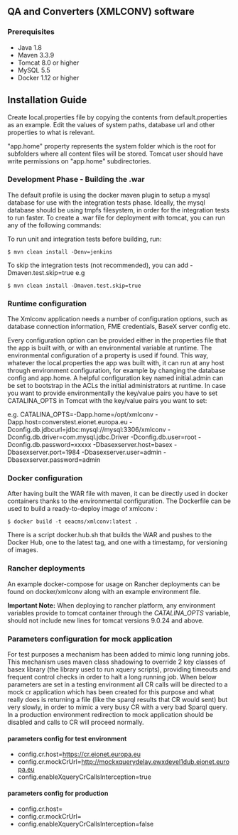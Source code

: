 ## QA and Converters (XMLCONV) software

### Prerequisites

* Java 1.8
* Maven 3.3.9
* Tomcat 8.0 or higher
* MySQL 5.5
* Docker 1.12 or higher

## Installation Guide

Create local.properties file by copying the contents from default.properties as an example.
Edit the values of system paths, database url and other properties to what is relevant.

"app.home" property represents the system folder which is the root for subfolders where all content files will be stored.
Tomcat user should have write permissions on "app.home" subdirectories.
    
### Development Phase - Building the .war

The default profile is using the docker maven plugin to setup a mysql database for use with the integration tests phase.
Ideally, the mysql database should be using tmpfs filesystem, in order for the integration tests to run faster.
To create a .war file for deployment with tomcat, you can run any of the following commands:

To run unit and integration tests before building, run:

    $ mvn clean install -Denv=jenkins

To skip the integration tests (not recommended), you can add -Dmaven.test.skip=true e.g

    $ mvn clean install -Dmaven.test.skip=true

### Runtime configuration

The Xmlconv application needs a number of configuration options, such as database connection information, FME credentials, BaseX server config etc.

Every configuration option can be provided either in the properties file that the app is built with, or with an environmental variable at runtime. 
The environmental configuration of a property is used if found. 
This way, whatever the local.properties the app was built with, it can run at any host through environment configuration, for example by changing the database config and app.home.
A helpful configuration key named initial.admin can be set to bootstrap in the ACLs the initial administrators at runtime. 
In case you want to provide environmentally the key/value pairs you have to set CATALINA_OPTS in Tomcat with the key/value pairs you want to set:

e.g. CATALINA_OPTS=-Dapp.home=/opt/xmlconv -Dapp.host=converstest.eionet.europa.eu -Dconfig.db.jdbcurl=jdbc:mysql://mysql:3306/xmlconv -Dconfig.db.driver=com.mysql.jdbc.Driver -Dconfig.db.user=root -Dconfig.db.password=xxxxx -Dbasexserver.host=basex -Dbasexserver.port=1984 -Dbasexserver.user=admin -Dbasexserver.password=admin

### Docker configuration

After having built the WAR file with maven, it can be directly used in docker containers thanks to the environmental configuration. The Dockerfile can be used to build a ready-to-deploy image of xmlconv :

    $ docker build -t eeacms/xmlconv:latest .

There is a script docker.hub.sh that builds the WAR and pushes to the Docker Hub, one to the latest tag, and one with a timestamp, for versioning of images.

### Rancher deployments

An example docker-compose for usage on Rancher deployments can be found on docker/xmlconv along with an example environment file.

**Important Note:**
When deploying to rancher platform, any environment variables provide to tomcat container through the *CATALINA_OPTS* variable, should not include new lines for
tomcat versions 9.0.24 and above. 

### Parameters configuration for mock application
For test purposes a mechanism has been added to mimic long running jobs. This mechanism uses maven class shadowing to override 2 key classes of 
basex library (the library used to run xquery scripts), providing timeouts and frequent control checks in order to halt a long running job. When 
below parameters are set in a testing environment all CR calls will be directed to a mock cr application which has been created for this purpose 
and what really does is returning a file (like the sparql results that CR would sent) but very slowly, in order to mimic a very busy CR with a 
very bad Sparql query. In a production environment redirection to mock application should be disabled and calls to CR will proceed normally.

#### parameters config for test environment
* config.cr.host=https://cr.eionet.europa.eu
* config.cr.mockCrUrl=http://mockxquerydelay.ewxdevel1dub.eionet.europa.eu
* config.enableXqueryCrCallsInterception=true

#### parameters config for production
* config.cr.host=
* config.cr.mockCrUrl=
* config.enableXqueryCrCallsInterception=false



